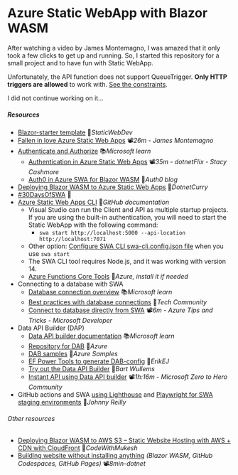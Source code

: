 # Azure Static WebApp with Blazor WASM

After watching a video by James Montemagno, I was amazed that it only took a few clicks to get up and running. So, I started this repository for a small project and to have fun with Static WebApp.

Unfortunately, the API function does not support QueueTrigger. **Only HTTP triggers are allowed** to work with. [See the constraints](https://learn.microsoft.com/en-us/azure/static-web-apps/apis-functions#constraints).

I did not continue working on it...

##### Resources

- [Blazor-starter template](https://github.com/staticwebdev/blazor-starter) 👤*StaticWebDev*
- [Fallen in love Azure Static Web Apps](https://youtu.be/AgP4p8qhi4s) 📽️*26m - James Montemagno*
- [Authenticate and Authorize](https://learn.microsoft.com/en-us/azure/static-web-apps/authentication-authorization) 📚*Microsoft learn*
  - [Authentication in Azure Static Web Apps](https://youtu.be/SqgSUgDlgLM) 📽*️35m - dotnetFlix - Stacy Cashmore*
  - [Auth0 in Azure SWA for Blazor WASM](https://auth0.com/blog/support-auth0-in-azure-static-web-apps-for-blazor-wasm) 📓*Auth0 blog*
- [Deploying Blazor WASM to Azure Static Web Apps](https://www.dotnetcurry.com/aspnet-core/deploy-blazor-webassembly-azure-static-web-apps) 📓*DotnetCurry*
- [#30DaysOfSWA](https://www.azurestaticwebapps.dev/) 📓
- [Azure Static Web Apps CLI](https://azure.github.io/static-web-apps-cli) 📓*GitHub documentation*
  - Visual Studio can run the Client and API as multiple startup projects. If you are using the built-in authentication, you will need to start the Static WebApp with the following command:
    - `swa start http://localhost:5000 --api-location http://localhost:7071`
  - Other option: [Configure SWA CLI swa-cli.config.json file](https://learn.microsoft.com/en-us/azure/static-web-apps/static-web-apps-cli-configuration) when you use `swa start`
  - The SWA CLI tool requires Node.js, and it was working with version 14.
  - [Azure Functions Core Tools](https://github.com/Azure/azure-functions-core-tools/releases) 👤*Azure, install it if needed*
- Connecting to a database with SWA
  - [Database connection overview](https://learn.microsoft.com/en-us/azure/static-web-apps/database-overview) 📚*Microsoft learn*
  - [Best practices with database connections](https://techcommunity.microsoft.com/t5/apps-on-azure-blog/building-static-web-apps-with-database-connections-best/ba-p/3777155) 📓*Tech Community*
  - [Connect to database directly from SWA](https://youtu.be/vGOnh0UrADg) 📽️*6m - Azure Tips and Tricks - Microsoft Developer*
- Data API Builder (DAP)
  - [Data API builder documentation](https://learn.microsoft.com/en-us/azure/data-api-builder) 📚*Microsoft learn*
  - [Repository for DAB](https://github.com/Azure/data-api-builder) 👤*Azure*
  - [DAB samples](https://github.com/Azure-Samples/data-api-builder) 👤*Azure Samples*
  - [EF Power Tools to generate DAB-config](https://erikej.github.io/dotnet/sqlserver/powertools/2024/08/05/powertools-dab.html) 📓*ErikEJ*
  - [Try out the Data API Builder](https://bartwullems.blogspot.com/2023/03/azure-data-api-builder.html) 📓*Bart Wullems*
  - [Instant API using Data API builder](https://youtu.be/FsE4LVr2xQI) 📽*️1h:16m - Microsoft Zero to Hero Community*
- GitHub actions and SWA [using Lighthouse](https://johnnyreilly.com/lighthouse-meet-github-actions) and [Playwright for SWA staging environments](https://johnnyreilly.com/playwright-github-actions-and-azure-static-web-apps-staging-environments) 📓*Johnny Reilly*



###### Other resources

- [Deploying Blazor WASM to AWS S3 – Static Website Hosting with AWS + CDN with CloudFront](https://codewithmukesh.com/blog/deploying-blazor-webassembly-to-aws-s3) 📓*CodeWithMukesh* 
- [Building website without installing anything](https://youtu.be/1Vg7bNjJY-0) *(Blazor WASM, GitHub Codespaces, GitHub Pages)* 📽️*8min-dotnet*